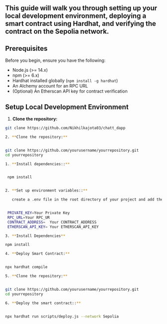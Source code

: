 

## This guide will walk you through setting up your local development environment, deploying a smart contract using Hardhat, and verifying the contract on the Sepolia network.

## Prerequisites

Before you begin, ensure you have the following:

- Node.js (>= 14.x)
- npm (>= 6.x)
- Hardhat installed globally (`npm install -g hardhat`)
- An Alchemy account for an RPC URL
- (Optional) An Etherscan API key for contract verification

## Setup Local Development Environment

1. **Clone the repository:**

  ```bash
  git clone https://github.com/Nikhilkajota03/chatt_dapp

2. **Clone the repository:**


  git clone https://github.com/yourusername/yourrepository.git
  cd yourrepository

  1. **Install dependencies::**

 
   npm install


  2. **Set up environment variables::**

     create a .env file in the root directory of your project and add the following variables:

 
   PRIVATE_KEY=Your Private Key 
   RPC_URL=Your RPC_UR
   CONTRACT_ADDRESS=  Your CONTRACT_ADDRESS
   ETHERSCAN_API_KEY= Your ETHERSCAN_API_KEY

 3. **Install Dependencies**

  npm install

 4. **Deploy Smart Contract:**


  npx hardhat compile

5. **Clone the repository:**


  git clone https://github.com/yourusername/yourrepository.git
  cd yourrepository

6. **Deploy the smart contract::**

 
  npx hardhat run scripts/deploy.js --network Sepolia
  

  
